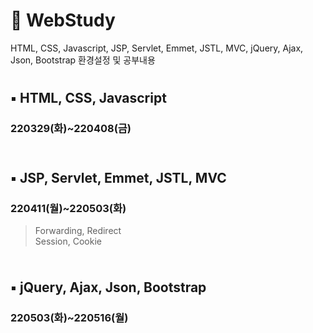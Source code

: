 # :baby_chick: WebStudy
HTML, CSS, Javascript, JSP, Servlet, Emmet, JSTL, MVC, jQuery, Ajax, Json, Bootstrap 환경설정 및 공부내용

#
## 	:black_small_square: HTML, CSS, Javascript

### 220329(화)~220408(금)

```
```

#
## :black_small_square: JSP, Servlet, Emmet, JSTL, MVC

### 220411(월)~220503(화) 

> Forwarding, Redirect  
> Session, Cookie

```
```
#
## 	:black_small_square: jQuery, Ajax, Json, Bootstrap

### 220503(화)~220516(월) 

```
```
#


    
